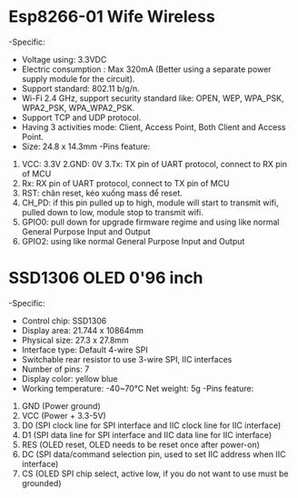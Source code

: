 # Esp8266-01 Wife Wireless
-Specific:
* Voltage using: 3.3VDC
* Electric consumption : Max 320mA (Better using a separate power supply module for the circuit).
* Support standard: 802.11 b/g/n.
* Wi-Fi 2.4 GHz, support security standard like: OPEN, WEP, WPA_PSK, WPA2_PSK, WPA_WPA2_PSK.
* Support TCP and UDP protocol.
* Having 3 activities mode: Client, Access Point, Both Client and Access Point.
* Size: 24.8 x 14.3mm
-Pins feature:
1. VCC: 3.3V 
2.GND: 0V
3.Tx: TX pin of UART protocol, connect to RX pin of MCU
4. Rx: RX pin of UART protocol, connect to TX pin of MCU
5. RST:  chân reset, kéo xuống mass để reset.
6. CH_PD: if this pin pulled up to high, module will start to transmit wifi, pulled down to low, module stop to transmit wifi.
7. GPIO0: pull down for upgrade firmware regime and using like normal General Purpose Input and Output
8. GPIO2: using like normal General Purpose Input and Output

# SSD1306 OLED 0'96 inch
-Specific:
* Control chip: SSD1306
* Display area: 21.744 x 10864mm
* Physical size: 27.3 x 27.8mm
* Interface type: Default 4-wire SPI
* Switchable rear resistor to use 3-wire SPI, IIC interfaces
* Number of pins: 7
* Display color: yellow blue
* Working temperature: -40~70°C
Net weight: 5g
-Pins feature:
1. GND (Power ground)
2. VCC (Power + 3.3-5V)
3. D0 (SPI clock line for SPI interface and IIC clock line for IIC interface)
4. D1 (SPI data line for SPI interface and IIC data line for IIC interface)
5. RES (OLED reset, OLED needs to be reset once after power-on)
6. DC (SPI data/command selection pin, used to set IIC address when IIC interface)
7. CS (OLED SPI chip select, active low, if you do not want to use must be grounded)
 
